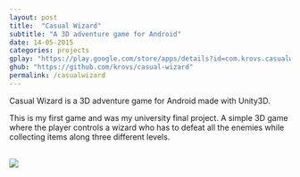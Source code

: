 ```yaml
---
layout: post
title:  "Casual Wizard"
subtitle: "A 3D adventure game for Android"
date: 14-05-2015
categories: projects
gplay: "https://play.google.com/store/apps/details?id=com.krovs.casualwizard"
ghub: "https://github.com/krovs/casual-wizard"
permalink: /casualwizard
---
```


Casual Wizard is a 3D adventure game for Android made with Unity3D.

This is my first game and was my university final project. A simple 3D game where the player controls a wizard who has to
defeat all the enemies while collecting items along three different levels.
<br><br>


<div class="row">
    <div class="col-xs-12 col-sm-12 col-md-12">
        <a href="#" class="thumbnail">
            <img src="/images/cw2.png" class="img-responsive">
        </a>
    </div>
</div>
